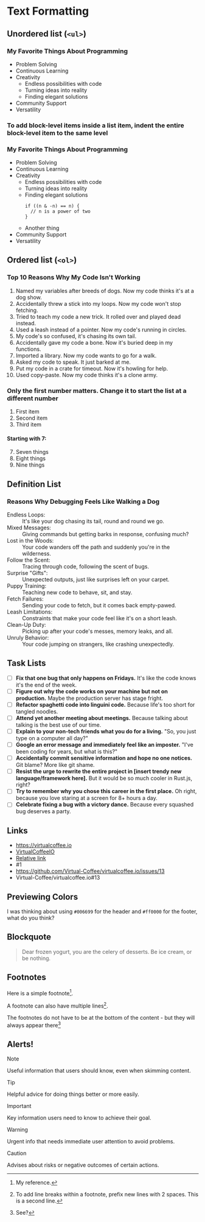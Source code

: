 # Text Formatting

## Unordered list (`<ul>`)

### My Favorite Things About Programming

- Problem Solving
- Continuous Learning
- Creativity
  - Endless possibilities with code
  - Turning ideas into reality
  - Finding elegant solutions
- Community Support
- Versatility

### To add block-level items inside a list item, indent the entire block-level item to the same level

### My Favorite Things About Programming

- Problem Solving
- Continuous Learning
- Creativity
  - Endless possibilities with code
  - Turning ideas into reality
  - Finding elegant solutions
    ```
    if ((n & -n) == n) {
      // n is a power of two
    }
    ```
  - Another thing
- Community Support
- Versatility

## Ordered list (`<ol>`)

### Top 10 Reasons Why My Code Isn't Working

1. Named my variables after breeds of dogs. Now my code thinks it's at a dog show.
2. Accidentally threw a stick into my loops. Now my code won't stop fetching.
3. Tried to teach my code a new trick. It rolled over and played dead instead.
4. Used a leash instead of a pointer. Now my code's running in circles.
5. My code's so confused, it's chasing its own tail.
6. Accidentally gave my code a bone. Now it's buried deep in my functions.
7. Imported a library. Now my code wants to go for a walk.
8. Asked my code to speak. It just barked at me.
9. Put my code in a crate for timeout. Now it's howling for help.
10. Used copy-paste. Now my code thinks it's a clone army.

### Only the first number matters. Change it to start the list at a different number

1. First item
2. Second item
3. Third item

#### Starting with 7:

7. Seven things
8. Eight things
9. Nine things

## Definition List

### Reasons Why Debugging Feels Like Walking a Dog

<dl>
  <dt>Endless Loops:</dt>
  <dd>It's like your dog chasing its tail, round and round we go.</dd>
  <dt>Mixed Messages:</dt>
  <dd>Giving commands but getting barks in response, confusing much?</dd>
  <dt>Lost in the Woods:</dt>
  <dd>Your code wanders off the path and suddenly you're in the wilderness.</dd>
  <dt>Follow the Scent:</dt>
  <dd>Tracing through code, following the scent of bugs.</dd>
  <dt>Surprise "Gifts":</dt>
  <dd>Unexpected outputs, just like surprises left on your carpet.</dd>
  <dt>Puppy Training:</dt>
  <dd>Teaching new code to behave, sit, and stay.</dd>
  <dt>Fetch Failures:</dt>
  <dd>Sending your code to fetch, but it comes back empty-pawed.</dd>
  <dt>Leash Limitations:</dt>
  <dd>Constraints that make your code feel like it's on a short leash.</dd>
  <dt>Clean-Up Duty:</dt>
  <dd>Picking up after your code's messes, memory leaks, and all.</dd>
  <dt>Unruly Behavior:</dt>
  <dd>Your code jumping on strangers, like crashing unexpectedly.</dd>
</dl>

## Task Lists

- [ ] **Fix that one bug that only happens on Fridays.** It's like the code knows it's the end of the week.
- [ ] **Figure out why the code works on your machine but not on production.** Maybe the production server has stage fright.
- [ ] **Refactor spaghetti code into linguini code.** Because life's too short for tangled noodles.
- [ ] **Attend yet another meeting about meetings.** Because talking about talking is the best use of our time.
- [ ] **Explain to your non-tech friends what you do for a living.** "So, you just type on a computer all day?"
- [ ] **Google an error message and immediately feel like an imposter.** "I've been coding for years, but what is this?"
- [ ] **Accidentally commit sensitive information and hope no one notices.** Git blame? More like git shame.
- [ ] **Resist the urge to rewrite the entire project in [insert trendy new language/framework here].** But it would be so much cooler in Rust.js, right?
- [ ] **Try to remember why you chose this career in the first place.** Oh right, because you love staring at a screen for 8+ hours a day.
- [ ] **Celebrate fixing a bug with a victory dance.** Because every squashed bug deserves a party.

## Links

- https://virtualcoffee.io
- [VirtualCoffeeIO](https://virtualcoffee.io)
- [Relative link](img/bugs-2.jpg)
- #1
- https://github.com/Virtual-Coffee/virtualcoffee.io/issues/13
- Virtual-Coffee/virtualcoffee.io#13

## Previewing Colors

I was thinking about using `#006699` for the header and `#ff0000` for the footer, what do you think?

## Blockquote

> Dear frozen yogurt, you are the celery of desserts. Be ice cream, or be nothing.

## Footnotes

Here is a simple footnote[^1].

A footnote can also have multiple lines[^2].

[^1]: My reference.
[^2]:
    To add line breaks within a footnote, prefix new lines with 2 spaces.
    This is a second line.

The footnotes do not have to be at the bottom of the content - but they will always appear there[^3]

[^3]: See?

## Alerts!

> [!NOTE]
> Useful information that users should know, even when skimming content.

> [!TIP]
> Helpful advice for doing things better or more easily.

> [!IMPORTANT]
> Key information users need to know to achieve their goal.

> [!WARNING]
> Urgent info that needs immediate user attention to avoid problems.

> [!CAUTION]
> Advises about risks or negative outcomes of certain actions.
